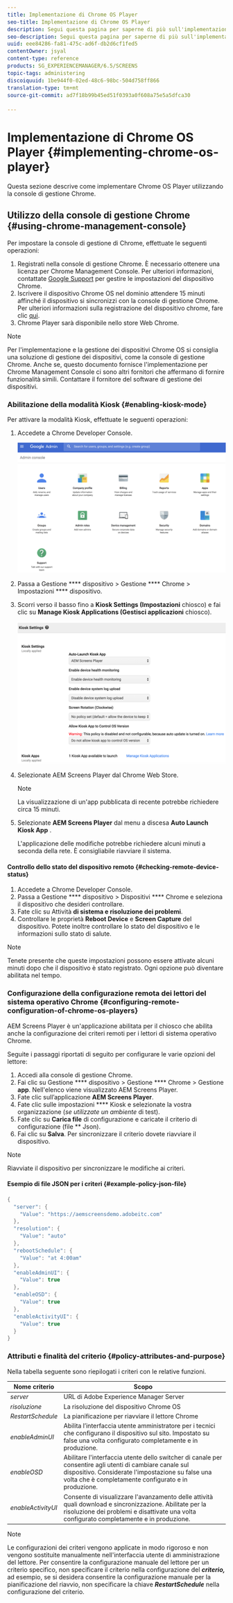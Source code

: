 ```yaml
---
title: Implementazione di Chrome OS Player
seo-title: Implementazione di Chrome OS Player
description: Segui questa pagina per saperne di più sull'implementazione di Chrome OS Player tramite la console di gestione Chrome.
seo-description: Segui questa pagina per saperne di più sull'implementazione di Chrome OS Player tramite la console di gestione Chrome.
uuid: eee84286-fa81-475c-ad6f-db2d6cf1fed5
contentOwner: jsyal
content-type: reference
products: SG_EXPERIENCEMANAGER/6.5/SCREENS
topic-tags: administering
discoiquuid: 1be944f0-02ed-48c6-98bc-504d758ff866
translation-type: tm+mt
source-git-commit: ad7f18b99b45ed51f0393a0f608a75e5a5dfca30

---
```



# Implementazione di Chrome OS Player {#implementing-chrome-os-player}

Questa sezione descrive come implementare Chrome OS Player utilizzando la console di gestione Chrome.

## Utilizzo della console di gestione Chrome {#using-chrome-management-console}

Per impostare la console di gestione di Chrome, effettuate le seguenti operazioni:

1. Registrati nella console di gestione Chrome. È necessario ottenere una licenza per Chrome Management Console. Per ulteriori informazioni, contattate [Google Support](https://support.google.com/chrome/a/answer/1375678?hl=en&ref_topic=2935995) per gestire le impostazioni del dispositivo Chrome.
1. Iscrivere il dispositivo Chrome OS nel dominio attendere 15 minuti affinché il dispositivo si sincronizzi con la console di gestione Chrome. Per ulteriori informazioni sulla registrazione del dispositivo chrome, fare clic [qui](https://support.google.com/chrome/a/answer/1360534?hl=en).
1. Chrome Player sarà disponibile nello store Web Chrome.

>[!NOTE]
>
>Per l'implementazione e la gestione dei dispositivi Chrome OS si consiglia una soluzione di gestione dei dispositivi, come la console di gestione Chrome. Anche se, questo documento fornisce l'implementazione per Chrome Management Console ci sono altri fornitori che affermano di fornire funzionalità simili. Contattare il fornitore del software di gestione dei dispositivi.

### Abilitazione della modalità Kiosk {#enabling-kiosk-mode}

Per attivare la modalità Kiosk, effettuate le seguenti operazioni:

1. Accedete a Chrome Developer Console.

   ![screen_shot_2017-12-08at20303pm](assets/screen_shot_2017-12-08at20303pm.png)

1. Passa a Gestione **** dispositivo &gt; Gestione **** Chrome &gt; Impostazioni **** dispositivo.
1. Scorri verso il basso fino a **Kiosk Settings (Impostazioni** chiosco) e fai clic su **Manage Kiosk Applications (Gestisci applicazioni** chiosco).

   ![chiosco](assets/kiosk.png)

1. Selezionate AEM Screens Player dal Chrome Web Store.

   >[!NOTE]
   >
   >La visualizzazione di un'app pubblicata di recente potrebbe richiedere circa 15 minuti.

1. Selezionate **AEM Screens Player** dal menu a discesa **Auto Launch Kiosk App** .

   L'applicazione delle modifiche potrebbe richiedere alcuni minuti a seconda della rete. È consigliabile riavviare il sistema.

#### Controllo dello stato del dispositivo remoto {#checking-remote-device-status}

1. Accedete a Chrome Developer Console.
1. Passa a Gestione **** dispositivo &gt; Dispositivi **** Chrome e seleziona il dispositivo che desideri controllare.
1. Fate clic su Attività **di sistema e risoluzione dei problemi**.
1. Controllare le proprietà **Reboot Device** e **Screen Capture** del dispositivo. Potete inoltre controllare lo stato del dispositivo e le informazioni sullo stato di salute.

>[!NOTE]
>
>Tenete presente che queste impostazioni possono essere attivate alcuni minuti dopo che il dispositivo è stato registrato. Ogni opzione può diventare abilitata nel tempo.

### Configurazione della configurazione remota dei lettori del sistema operativo Chrome {#configuring-remote-configuration-of-chrome-os-players}

AEM Screens Player è un'applicazione abilitata per il chiosco che abilita anche la configurazione dei criteri remoti per i lettori di sistema operativo Chrome.

Seguite i passaggi riportati di seguito per configurare le varie opzioni del lettore:

1. Accedi alla console di gestione Chrome.
1. Fai clic su Gestione **** dispositivo &gt; Gestione **** Chrome &gt; Gestione **app**. Nell'elenco viene visualizzato AEM Screens Player.
1. Fate clic sull’applicazione **AEM Screens Player**.
1. Fate clic sulle impostazioni **** Kiosk e selezionate la vostra organizzazione (*se utilizzate un ambiente* di test).
1. Fate clic su **Carica file** di configurazione e caricate il criterio di configurazione (file ** Json).
1. Fai clic su **Salva**. Per sincronizzare il criterio dovete riavviare il dispositivo.

>[!NOTE]
>
>Riavviate il dispositivo per sincronizzare le modifiche ai criteri.

#### Esempio di file JSON per i criteri {#example-policy-json-file}

```java
{
  "server": {
    "Value": "https://aemscreensdemo.adobeitc.com"
  },
  "resolution": {
    "Value": "auto"
  },
  "rebootSchedule": {
    "Value": "at 4:00am"
  },
  "enableAdminUI": {
    "Value": true
  },
  "enableOSD": {
    "Value": true
  },
  "enableActivityUI": {
    "Value": true
  }
}
```

### Attributi e finalità del criterio {#policy-attributes-and-purpose}

Nella tabella seguente sono riepilogati i criteri con le relative funzioni.

| **Nome criterio** | **Scopo** |
|---|---|
| *server* | URL di Adobe Experience Manager Server |
| *risoluzione* | La risoluzione del dispositivo Chrome OS |
| *RestartSchedule* | La pianificazione per riavviare il lettore Chrome |
| *enableAdminUI* | Abilita l’interfaccia utente amministratore per i tecnici che configurano il dispositivo sul sito. Impostato su false una volta configurato completamente e in produzione. |
| *enableOSD* | Abilitare l'interfaccia utente dello switcher di canale per consentire agli utenti di cambiare canale sul dispositivo. Considerate l'impostazione su false una volta che è completamente configurato e in produzione. |
| *enableActivityUI* | Consente di visualizzare l'avanzamento delle attività quali download e sincronizzazione. Abilitate per la risoluzione dei problemi e disattivate una volta configurato completamente e in produzione. |

>[!NOTE]
>
>Le configurazioni dei criteri vengono applicate in modo rigoroso e non vengono sostituite manualmente nell'interfaccia utente di amministrazione del lettore. Per consentire la configurazione manuale del lettore per un criterio specifico, non specificare il criterio nella configurazione del ***criterio,*** ad esempio, se si desidera consentire la configurazione manuale per la pianificazione del riavvio, non specificare la chiave ***RestartSchedule*** nella configurazione del criterio.
